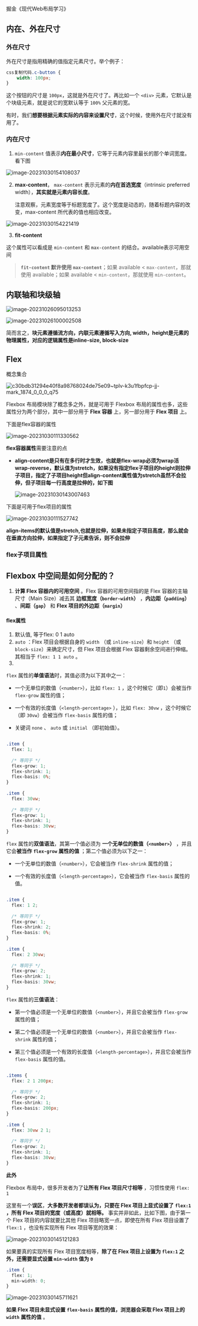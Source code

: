 掘金《现代Web布局学习》

## 内在、外在尺寸

### 外在尺寸

外在尺寸是指用精确的值指定元素尺寸。举个例子：

```css
css复制代码.c-button {
    width: 100px;
}
```

这个按钮的尺寸是 `100px`，这就是外在尺寸了。再比如一个 `<div>` 元素，它默认是个块级元素，就是说它的宽默认等于 `100%` 父元素的宽。

有时，我们**想要根据元素实际的内容来设置尺寸**，这个时候，使用外在尺寸就没有用了。

### 内在尺寸

1. `min-content` 值表示**内在最小尺寸**，它等于元素内容里最长的那个单词宽度。看下图

![image-20231030154108037](https://lwq-img-1312073911.cos.ap-nanjing.myqcloud.com/img/image-20231030154108037.png)

2. **max-content**， `max-content` 表示元素的**内在首选宽度**（intrinsic preferred width），**其实就是元素内容长度**。

   注意观察，元素宽度等于标题宽度了。这个宽度是动态的，随着标题内容的改变，max-content 所代表的值也相应改变。

![image-20231030154221419](https://lwq-img-1312073911.cos.ap-nanjing.myqcloud.com/img/image-20231030154221419.png)

3. **fit-content**

这个属性可以看成是 `min-content` 和 `max-content` 的结合。available表示可用空间

> **`fit-content` 默许使用 `max-content`**；如果 available < `max-content`，那就使用 available；如果 available < `min-content`，那就使用 `min-content`。







## 内联轴和块级轴

![image-20231026095013253](https://lwq-img-1312073911.cos.ap-nanjing.myqcloud.com/img/image-20231026095013253.png)



![image-20231026100002508](https://lwq-img-1312073911.cos.ap-nanjing.myqcloud.com/img/image-20231026100002508.png)

简而言之，**块元素遵循流方向，内联元素遵循写入方向, width，height是元素的物理属性，对应的逻辑属性是inline-size, block-size**

## Flex

概念集合

![c30bdb31294e40f8a98768024de75e09~tplv-k3u1fbpfcp-jj-mark_1874_0_0_0_q75](https://lwq-img-1312073911.cos.ap-nanjing.myqcloud.com/img/c30bdb31294e40f8a98768024de75e09~tplv-k3u1fbpfcp-jj-mark_1874_0_0_0_q75.png)

Flexbox 布局模块除了概念多之外，就是可用于 Flexbox 布局的属性也多，这些属性分为两个部分，其中一部分用于 **Flex 容器** 上，另一部分用于 **Flex 项目** 上。

下面是flex容器的属性

![image-20231030111330562](https://lwq-img-1312073911.cos.ap-nanjing.myqcloud.com/img/image-20231030111330562.png)



**flex容器属性**需要注意的点

- **align-content是只有在多行时才生效，也就是flex-wrap必须为wrap活wrap-reverse，默认值为stretch，如果没有指定flex子项目的height则拉伸子项目，指定了子项目height但align-content属性值为stretch虽然不会拉伸，但子项目每一行高度是拉伸的，如下图**

  ![image-20231030143007463](https://lwq-img-1312073911.cos.ap-nanjing.myqcloud.com/img/image-20231030143007463.png)





下面是可用于flex项目的属性

![image-20231030111527742](https://lwq-img-1312073911.cos.ap-nanjing.myqcloud.com/img/image-20231030111527742.png)

**align-items的默认值是stretch,也就是拉伸，如果未指定子项目高度，那么就会在垂直方向拉伸，如果指定了子元素告诉，则不会拉伸**

### flex子项目属性

## Flexbox 中空间是如何分配的？

1. **计算 Flex 容器内的可用空间** 。Flex 容器的可用空间指的是 Flex 容器的主轴尺寸（Main Size）减去其 **边框宽度（`border-width`）** ，**内边距（`padding`）** 、**间距（`gap`）** 和 **Flex 项目的外边距（`margin`）**

#### flex属性

1. 默认值, 等于flex: 0 1 auto
2. `auto` ：Flex 项目会根据自身的 `width` （或 `inline-size`）和 `height` （或 `block-size`）来确定尺寸，但 Flex 项目会根据 Flex 容器剩余空间进行伸缩。其相当于 `flex: 1 1 auto` 。
3. 

`flex` 属性的**单值语法**时，其值必须为以下其中之一：

- 一个无单位的数值（`<number>`），比如 `flex: 1` ，这个时候它（即`1`）会被当作 `flex-grow` 属性的值；

- 一个有效的长度值（`<length-percentage>` ），比如 `flex: 30vw` ，这个时候它（即 `30vw`）会被当作 `flex-basis` 属性的值；

- 关键词 `none` 、 `auto` 或 `initial` （即初始值）。

~~~css

.item {
  flex: 1;
    
  /* 等同于 */
  flex-grow: 1;
  flex-shrink: 1; 
  flex-basis: 0%; 
}
​
.item {
  flex: 30vw;
    
  /* 等同于 */
  flex-grow: 1;
  flex-shrink: 1;
  flex-basis: 30vw;
}

~~~



`flex` 属性的**双值语法**，其第一个值必须为 **一个无单位的数值（`<number>`）** ，并且它会**被当作** **`flex-grow`** **属性的值** ；第二个值必须为以下之一：

- 一个无单位的数值（`<number>`），它会被当作 `flex-shrink` 属性的值；

- 一个有效的长度值（`<length-percentage>`），它会被当作 `flex-basis` 属性的值。

~~~css

.item {
  flex: 1 2;
  
  /* 等同于 */
  flex-grow: 1;
  flex-shrink: 2;
  flex-basis: 0%;
}
​
.item {
  flex: 2 30vw;
  
  /* 等同于 */
  flex-grow: 2;
  flex-shrink: 1;
  flex-basis: 30vw;
}

~~~





`flex` 属性的**三值语法**：

- 第一个值必须是一个无单位的数值（`<number>`），并且它会被当作 `flex-grow` 属性的值；

- 第二个值必须是一个无单位的数值（`<number>`），并且它会被当作 `flex-shrink` 属性的值；

- 第三个值必须是一个有效的长度值（`<length-percentage>`），并且它会被当作 `flex-basis` 属性的值。

~~~css

.items {
  flex: 2 1 200px;
    
  /* 等同于 */
  flex-grow: 2;
  flex-shrink: 1;
  flex-basis: 200px;
}
​
.item {
  flex: 30vw 2 1;
  
  /* 等同于 */
  flex-grow: 2;
  flex-shrink: 1;
  flex-basis: 30vw;
}

~~~



**此外**

Flexbox 布局中，很多开发者为了**让所有 Flex 项目尺寸相等** ，习惯性使用 `flex: 1` 

这里有一个**误区**，**大多数开发者都误认为，只要在 Flex 项目上显式设置了** **`flex:1`** **，所有 Flex 项目的宽度（或高度）就相等。** 事实并非如此，比如下图，由于第一个 Flex 项目的内容就要比其他 Flex 项目略宽一点，即使在所有 Flex 项目设置了 `flex:1` ，也没有实现所有 Flex 项目等宽的效果：

![image-20231030145121283](https://lwq-img-1312073911.cos.ap-nanjing.myqcloud.com/img/image-20231030145121283.png)

如果要真的实现所有 Flex 项目宽度相等，**除了在 Flex 项目上设置为 `flex:1` 之外，还需要显式设置 `min-width` 值为 `0`** 

~~~css
.item {
  flex: 1;
  min-width: 0;
}

~~~

![image-20231030145711621](https://lwq-img-1312073911.cos.ap-nanjing.myqcloud.com/img/image-20231030145711621.png)

**如果 Flex 项目未显式设置** **`flex-basis`** **属性的值，浏览器会采取 Flex 项目上的** **`width`** **属性的值** 。